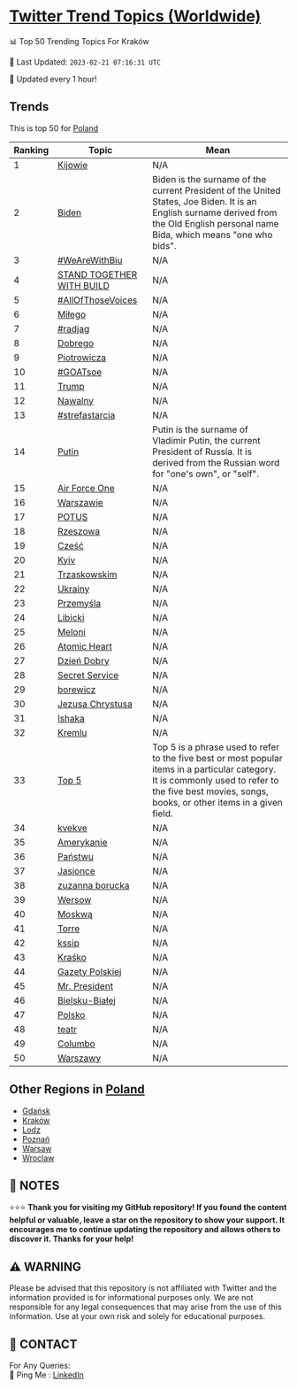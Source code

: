 [Twitter Trend Topics (Worldwide)](https://github.com/ErcinDedeoglu/Twitter-Trend-Topics)
==========


📊 Top 50 Trending Topics For Kraków

📆 Last Updated: `2023-02-21 07:16:31 UTC`

🔧 Updated every 1 hour!


## Trends

This is top 50 for [Poland](</Poland>)

| Ranking | Topic | Mean |
| ------- | ------------ | ------------ |
| 1 | [Kijowie](http://twitter.com/search?q=Kijowie) | N/A |
| 2 | [Biden](http://twitter.com/search?q=Biden) | Biden is the surname of the current President of the United States, Joe Biden. It is an English surname derived from the Old English personal name Bida, which means "one who bids". |
| 3 | [#WeAreWithBiu](http://twitter.com/search?q=%23WeAreWithBiu) | N/A |
| 4 | [STAND TOGETHER WITH BUILD](http://twitter.com/search?q=STAND+TOGETHER+WITH+BUILD) | N/A |
| 5 | [#AllOfThoseVoices](http://twitter.com/search?q=%23AllOfThoseVoices) | N/A |
| 6 | [Miłego](http://twitter.com/search?q=Mi%c5%82ego) | N/A |
| 7 | [#radjag](http://twitter.com/search?q=%23radjag) | N/A |
| 8 | [Dobrego](http://twitter.com/search?q=Dobrego) | N/A |
| 9 | [Piotrowicza](http://twitter.com/search?q=Piotrowicza) | N/A |
| 10 | [#GOATsoe](http://twitter.com/search?q=%23GOATsoe) | N/A |
| 11 | [Trump](http://twitter.com/search?q=Trump) | N/A |
| 12 | [Nawalny](http://twitter.com/search?q=Nawalny) | N/A |
| 13 | [#strefastarcia](http://twitter.com/search?q=%23strefastarcia) | N/A |
| 14 | [Putin](http://twitter.com/search?q=Putin) | Putin is the surname of Vladimir Putin, the current President of Russia. It is derived from the Russian word for "one's own", or "self". |
| 15 | [Air Force One](http://twitter.com/search?q=Air+Force+One) | N/A |
| 16 | [Warszawie](http://twitter.com/search?q=Warszawie) | N/A |
| 17 | [POTUS](http://twitter.com/search?q=POTUS) | N/A |
| 18 | [Rzeszowa](http://twitter.com/search?q=Rzeszowa) | N/A |
| 19 | [Cześć](http://twitter.com/search?q=Cze%c5%9b%c4%87) | N/A |
| 20 | [Kyiv](http://twitter.com/search?q=Kyiv) | N/A |
| 21 | [Trzaskowskim](http://twitter.com/search?q=Trzaskowskim) | N/A |
| 22 | [Ukrainy](http://twitter.com/search?q=Ukrainy) | N/A |
| 23 | [Przemyśla](http://twitter.com/search?q=Przemy%c5%9bla) | N/A |
| 24 | [Libicki](http://twitter.com/search?q=Libicki) | N/A |
| 25 | [Meloni](http://twitter.com/search?q=Meloni) | N/A |
| 26 | [Atomic Heart](http://twitter.com/search?q=Atomic+Heart) | N/A |
| 27 | [Dzień Dobry](http://twitter.com/search?q=Dzie%c5%84+Dobry) | N/A |
| 28 | [Secret Service](http://twitter.com/search?q=Secret+Service) | N/A |
| 29 | [borewicz](http://twitter.com/search?q=borewicz) | N/A |
| 30 | [Jezusa Chrystusa](http://twitter.com/search?q=Jezusa+Chrystusa) | N/A |
| 31 | [Ishaka](http://twitter.com/search?q=Ishaka) | N/A |
| 32 | [Kremlu](http://twitter.com/search?q=Kremlu) | N/A |
| 33 | [Top 5](http://twitter.com/search?q=Top+5) | Top 5 is a phrase used to refer to the five best or most popular items in a particular category. It is commonly used to refer to the five best movies, songs, books, or other items in a given field. |
| 34 | [kvekve](http://twitter.com/search?q=kvekve) | N/A |
| 35 | [Amerykanie](http://twitter.com/search?q=Amerykanie) | N/A |
| 36 | [Państwu](http://twitter.com/search?q=Pa%c5%84stwu) | N/A |
| 37 | [Jasionce](http://twitter.com/search?q=Jasionce) | N/A |
| 38 | [zuzanna borucka](http://twitter.com/search?q=zuzanna+borucka) | N/A |
| 39 | [Wersow](http://twitter.com/search?q=Wersow) | N/A |
| 40 | [Moskwą](http://twitter.com/search?q=Moskw%c4%85) | N/A |
| 41 | [Torre](http://twitter.com/search?q=Torre) | N/A |
| 42 | [kssip](http://twitter.com/search?q=kssip) | N/A |
| 43 | [Kraśko](http://twitter.com/search?q=Kra%c5%9bko) | N/A |
| 44 | [Gazety Polskiej](http://twitter.com/search?q=Gazety+Polskiej) | N/A |
| 45 | [Mr. President](http://twitter.com/search?q=Mr.+President) | N/A |
| 46 | [Bielsku-Białej](http://twitter.com/search?q=Bielsku-Bia%c5%82ej) | N/A |
| 47 | [Polsko](http://twitter.com/search?q=Polsko) | N/A |
| 48 | [teatr](http://twitter.com/search?q=teatr) | N/A |
| 49 | [Columbo](http://twitter.com/search?q=Columbo) | N/A |
| 50 | [Warszawy](http://twitter.com/search?q=Warszawy) | N/A |



## Other Regions in [Poland](</Poland>)

* [Gdańsk](</Poland/Gdańsk.md>)
* [Kraków](</Poland/Kraków.md>)
* [Lodz](</Poland/Lodz.md>)
* [Poznań](</Poland/Poznań.md>)
* [Warsaw](</Poland/Warsaw.md>)
* [Wroclaw](</Poland/Wroclaw.md>)



## 📝 NOTES

⭐⭐⭐ **Thank you for visiting my GitHub repository! If you found the content helpful or valuable, leave a star on the repository to show your support. It encourages me to continue updating the repository and allows others to discover it. Thanks for your help!**


## ⚠️ WARNING

Please be advised that this repository is not affiliated with Twitter and the information provided is for informational purposes only. We are not responsible for any legal consequences that may arise from the use of this information. Use at your own risk and solely for educational purposes.


## 📨 CONTACT

 For Any Queries:  
            🏓 Ping Me : [LinkedIn](https://www.linkedin.com/in/ercindedeoglu/)
